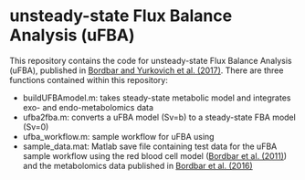 # unsteady-state Flux Balance Analysis (uFBA)

This repository contains the code for unsteady-state Flux Balance Analysis (uFBA), published in [Bordbar and Yurkovich et al. (2017)](http://www.nature.com/articles/srep46249). There are three functions contained within this repository:
- buildUFBAmodel.m: takes steady-state metabolic model and integrates exo- and endo-metabolomics data
- ufba2fba.m: converts a uFBA model (Sv=b) to a steady-state FBA model (Sv=0)
- ufba_workflow.m: sample workflow for uFBA using 
- sample_data.mat: Matlab save file containing test data for the uFBA sample workflow using the red blood cell model ([Bordbar et al. (2011)](https://bmcsystbiol.biomedcentral.com/articles/10.1186/1752-0509-5-110)) and the metabolomics data published in [Bordbar et al. (2016)](http://onlinelibrary.wiley.com/doi/10.1111/trf.13460/abstract)
